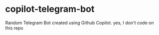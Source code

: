 # copilot-telegram-bot
Random Telegram Bot created using Github Copilot. yes, I don't code on this repo
